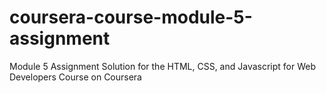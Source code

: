 # coursera-course-module-5-assignment
Module 5 Assignment Solution for the HTML, CSS, and Javascript for Web Developers Course on Coursera
